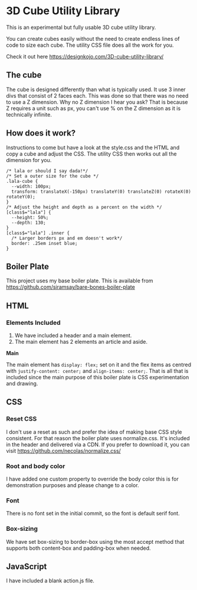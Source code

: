 # 3D Cube Utility Library
This is an experimental but fully usable 3D cube utility library. 

You can create cubes easily without the need to create endless lines of code to size each cube. The utility CSS file does all 
the work for you. 

Check it out here https://designkojo.com/3D-cube-utility-library/

## The cube
The cube is designed differently than what is typically used. It use 3 inner divs that consist of 2 faces each. This was done so that there was no need to use a Z dimension. Why no Z dimension I hear you ask? That is because Z requires a unit such as px, you can't use % on the Z dimension as it is technically infinite. 

## How does it work?
Instructions to come but have a look at the style.css and the HTML and copy a cube and adjust the CSS. The utility CSS then works out all the dimension for you. 

```
/* lala or should I say dada!*/
/* Set a outer size for the cube */
.lala-cube {
  --width: 100px;
  transform: translateX(-150px) translateY(0) translateZ(0) rotateX(0) rotateY(0);
}
/* Adjust the height and depth as a percent on the width */
[class$="lala"] {
  --height: 50%;
  --depth: 130;
}
[class$="lala"] .inner {
  /* Larger borders px and em doesn't work*/
  border: .25em inset blue;
}
```

## Boiler Plate 
This project uses my base boiler plate. This is available from https://github.com/siramsay/bare-bones-boiler-plate

## HTML
### Elements Included
1. We have included a header and a main element. 
2. The main element has 2 elements an article and aside. 

**Main**

The main element has `display: flex;` set on it and the flex items as centred with `justify-content: center;` and 
`align-items: center;`.
That is all that is included since the main purpose of this boiler plate is CSS experimentation and drawing.

## CSS
### Reset CSS
I don't use a reset as such and prefer the idea of making base CSS style consistent. For that reason the boiler
plate uses normalize.css. It's included in the header and delivered via a CDN. If you prefer to download it, you can
visit https://github.com/necolas/normalize.css/

### Root and body color
I have added one custom property to override the body color this is for demonstration purposes and please change to 
a color. 

### Font 
There is no font set in the initial commit, so the font is default serif font.

### Box-sizing
We have set box-sizing to border-box using the most accept method that supports both content-box and padding-box
when needed.

## JavaScript
I have included a blank action.js file. 


